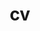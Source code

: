 ---
layout: cv
permalink: /cv
title: "cv"
contact: matt.romein (at) gmail.com
instagram: header_munging
---